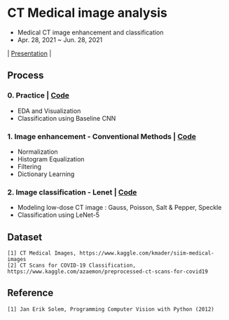 # CT Medical image analysis
- Medical CT image enhancement and classification
- Apr. 28, 2021 ~ Jun. 28, 2021

| [Presentation](https://github.com/OH-Seoyoung/CT_Medical_image_analysis/blob/master/20210628_Presentation.pdf) |

## Process
### 0. Practice | [Code](https://github.com/OH-Seoyoung/CT_Medical_image_analysis/tree/master/Practice)  
- EDA and Visualization
- Classification using Baseline CNN

### 1. Image enhancement - Conventional Methods | [Code](https://github.com/OH-Seoyoung/CT_Medical_image_analysis/blob/master/Image_enhancement/Image_enhancement-conventional_methods.ipynb)  
- Normalization
- Histogram Equalization
- Filtering
- Dictionary Learning

### 2. Image classification - Lenet | [Code](https://github.com/OH-Seoyoung/CT_Medical_image_analysis/tree/master/Lenet)
- Modeling low-dose CT image : Gauss, Poisson, Salt & Pepper, Speckle
- Classification using LeNet-5


## Dataset
```
[1] CT Medical Images, https://www.kaggle.com/kmader/siim-medical-images
[2] CT Scans for COVID-19 Classification, https://www.kaggle.com/azaemon/preprocessed-ct-scans-for-covid19
```

## Reference
```
[1] Jan Erik Solem, Programming Computer Vision with Python (2012)
```
